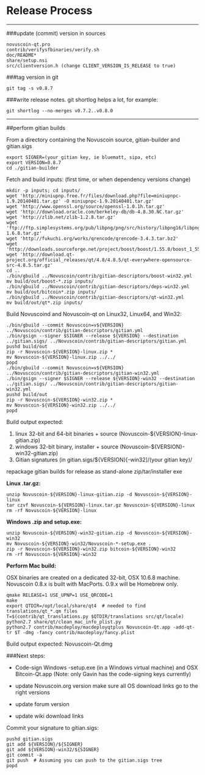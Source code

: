 Release Process
====================

* * *

###update (commit) version in sources


	novuscoin-qt.pro
	contrib/verifysfbinaries/verify.sh
	doc/README*
	share/setup.nsi
	src/clientversion.h (change CLIENT_VERSION_IS_RELEASE to true)

###tag version in git

	git tag -s v0.8.7

###write release notes. git shortlog helps a lot, for example:

	git shortlog --no-merges v0.7.2..v0.8.0

* * *

##perform gitian builds

 From a directory containing the Novuscoin source, gitian-builder and gitian.sigs
  
	export SIGNER=(your gitian key, ie bluematt, sipa, etc)
	export VERSION=0.8.7
	cd ./gitian-builder

 Fetch and build inputs: (first time, or when dependency versions change)

	mkdir -p inputs; cd inputs/
	wget 'http://miniupnp.free.fr/files/download.php?file=miniupnpc-1.9.20140401.tar.gz' -O miniupnpc-1.9.20140401.tar.gz'
	wget 'http://www.openssl.org/source/openssl-1.0.1h.tar.gz'
	wget 'http://download.oracle.com/berkeley-db/db-4.8.30.NC.tar.gz'
	wget 'http://zlib.net/zlib-1.2.8.tar.gz'
	wget 'ftp://ftp.simplesystems.org/pub/libpng/png/src/history/libpng16/libpng-1.6.8.tar.gz'
	wget 'http://fukuchi.org/works/qrencode/qrencode-3.4.3.tar.bz2'
	wget 'http://downloads.sourceforge.net/project/boost/boost/1.55.0/boost_1_55_0.tar.bz2'
	wget 'http://download.qt-project.org/official_releases/qt/4.8/4.8.5/qt-everywhere-opensource-src-4.8.5.tar.gz'
	cd ..
	./bin/gbuild ../Novuscoin/contrib/gitian-descriptors/boost-win32.yml
	mv build/out/boost-*.zip inputs/
	./bin/gbuild ../Novuscoin/contrib/gitian-descriptors/deps-win32.yml
	mv build/out/bitcoin*.zip inputs/
	./bin/gbuild ../Novuscoin/contrib/gitian-descriptors/qt-win32.yml
	mv build/out/qt*.zip inputs/

 Build Novuscoind and Novuscoin-qt on Linux32, Linux64, and Win32:
  
	./bin/gbuild --commit Novuscoin=v${VERSION} ../Novuscoin/contrib/gitian-descriptors/gitian.yml
	./bin/gsign --signer $SIGNER --release ${VERSION} --destination ../gitian.sigs/ ../Novuscoin/contrib/gitian-descriptors/gitian.yml
	pushd build/out
	zip -r Novuscoin-${VERSION}-linux.zip *
	mv Novuscoin-${VERSION}-linux.zip ../../
	popd
	./bin/gbuild --commit Novuscoin=v${VERSION} ../Novuscoin/contrib/gitian-descriptors/gitian-win32.yml
	./bin/gsign --signer $SIGNER --release ${VERSION}-win32 --destination ../gitian.sigs/ ../Novuscoin/contrib/gitian-descriptors/gitian-win32.yml
	pushd build/out
	zip -r Novuscoin-${VERSION}-win32.zip *
	mv Novuscoin-${VERSION}-win32.zip ../../
	popd

  Build output expected:

  1. linux 32-bit and 64-bit binaries + source (Novuscoin-${VERSION}-linux-gitian.zip)
  2. windows 32-bit binary, installer + source (Novuscoin-${VERSION}-win32-gitian.zip)
  3. Gitian signatures (in gitian.sigs/${VERSION}[-win32]/(your gitian key)/

repackage gitian builds for release as stand-alone zip/tar/installer exe

**Linux .tar.gz:**

	unzip Novuscoin-${VERSION}-linux-gitian.zip -d Novuscoin-${VERSION}-linux
	tar czvf Novuscoin-${VERSION}-linux.tar.gz Novuscoin-${VERSION}-linux
	rm -rf Novuscoin-${VERSION}-linux

**Windows .zip and setup.exe:**

	unzip Novuscoin-${VERSION}-win32-gitian.zip -d Novuscoin-${VERSION}-win32
	mv Novuscoin-${VERSION}-win32/Novuscoin-*-setup.exe .
	zip -r Novuscoin-${VERSION}-win32.zip bitcoin-${VERSION}-win32
	rm -rf Novuscoin-${VERSION}-win32

**Perform Mac build:**

  OSX binaries are created on a dedicated 32-bit, OSX 10.6.8 machine.
  Novuscoin 0.8.x is built with MacPorts.  0.9.x will be Homebrew only.

	qmake RELEASE=1 USE_UPNP=1 USE_QRCODE=1
	make
	export QTDIR=/opt/local/share/qt4  # needed to find translations/qt_*.qm files
	T=$(contrib/qt_translations.py $QTDIR/translations src/qt/locale)
	python2.7 share/qt/clean_mac_info_plist.py
	python2.7 contrib/macdeploy/macdeployqtplus Novuscoin-Qt.app -add-qt-tr $T -dmg -fancy contrib/macdeploy/fancy.plist

 Build output expected: Novuscoin-Qt.dmg

###Next steps:

* Code-sign Windows -setup.exe (in a Windows virtual machine) and
  OSX Bitcoin-Qt.app (Note: only Gavin has the code-signing keys currently)

* update Novuscoin.org version
  make sure all OS download links go to the right versions

* update forum version

* update wiki download links

Commit your signature to gitian.sigs:

	pushd gitian.sigs
	git add ${VERSION}/${SIGNER}
	git add ${VERSION}-win32/${SIGNER}
	git commit -a
	git push  # Assuming you can push to the gitian.sigs tree
	popd

